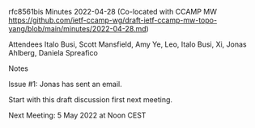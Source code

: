 rfc8561bis Minutes 2022-04-28
(Co-located with CCAMP MW https://github.com/ietf-ccamp-wg/draft-ietf-ccamp-mw-topo-yang/blob/main/minutes/2022-04-28.md)

Attendees Italo Busi, Scott Mansfield, Amy Ye, Leo, Italo Busi, Xi, Jonas Ahlberg, Daniela Spreafico

Notes

Issue #1: Jonas has sent an email.

Start with this draft discussion first next meeting.

Next Meeting: 5 May 2022 at Noon CEST
